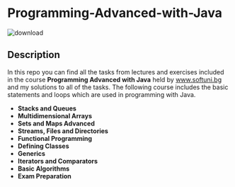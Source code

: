 # __Programming-Advanced-with-Java__


![download](https://user-images.githubusercontent.com/120650256/208385967-841e4379-1de7-4309-8cc5-3e7b546d613c.jpeg)





## __**Description**__





In this repo you can find all the tasks from lectures and exercises included in the course __Programming Advanced with Java__ held by www.softuni.bg and my solutions to all of the tasks. The following course includes the basic statements and loops which are used in programming with Java.

- __Stacks and Queues__
- __Multidimensional Arrays__
- __Sets and Maps Advanced__
- __Streams, Files and Directories__
- __Functional Programming__
- __Defining Classes__
- __Generics__
- __Iterators and Comparators__
- __Basic Algorithms__
- __Exam Preparation__

